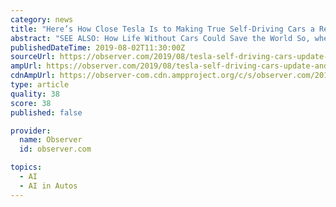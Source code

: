 ```yaml
---
category: news
title: "Here’s How Close Tesla Is to Making True Self-Driving Cars a Reality"
abstract: "SEE ALSO: How Life Without Cars Could Save the World So, where exactly is Tesla at with its self-driving effort? Recently, the electric carmaker’s director of artificial intelligence ..."
publishedDateTime: 2019-08-02T11:30:00Z
sourceUrl: https://observer.com/2019/08/tesla-self-driving-cars-update-andrej-karpathy-ai-director/
ampUrl: https://observer.com/2019/08/tesla-self-driving-cars-update-andrej-karpathy-ai-director/amp/
cdnAmpUrl: https://observer-com.cdn.ampproject.org/c/s/observer.com/2019/08/tesla-self-driving-cars-update-andrej-karpathy-ai-director/amp/
type: article
quality: 38
score: 38
published: false

provider:
  name: Observer
  id: observer.com

topics:
  - AI
  - AI in Autos
---
```

